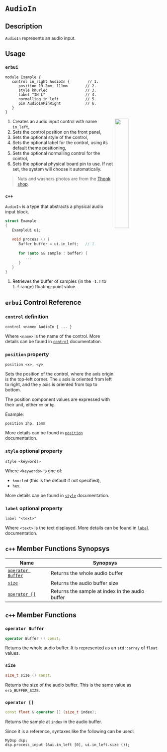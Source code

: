 # `AudioIn`

## Description

`AudioIn` represents an audio input.


## Usage

### `erbui`

```erbui
module Example {
   control in_right AudioIn {        // 1.
      position 19.2mm, 111mm        // 2.
      style knurled                 // 3.
      label "IN L"                  // 4.
      normalling in_left            // 5.
      pin AudioInPinRight           // 6.
   }
}
```

<img align="right" width="30%" src="https://www.thonk.co.uk/wp-content/uploads/2017/02/nutswashers.jpg">

1. Creates an audio input control with name `in_left`,
2. Sets the control position on the front panel,
3. Sets the optional style of the control,
4. Sets the optional label for the control, using its default theme positioning,
5. Sets the optional normalling control for the control,
6. Sets the optional physical board pin to use. If not set, the system will choose it automatically.

> Nuts and washers photos are from the [Thonk shop](https://www.thonk.co.uk/shop/3-5mm-jacks/).

### `c++`

`AudioIn` is a type that abstracts a physical audio input block.

```c++
struct Example
{
   ExampleUi ui;
   
   void process () {
      Buffer buffer = ui.in_left;   // 1.
      
      for (auto && sample : buffer) {
         ...
      }
   }
}
```

1. Retrieves the buffer of samples (in the `-1.f` to `1.f` range) floating-point value.


## `erbui` Control Reference

### `control` definition

```
control <name> AudioIn { ... }
```

Where `<name>` is the name of the control.
More details can be found in [`control`](../erbui/grammar.html#control) documentation.

### `position` property

```
position <x>, <y>
```

Sets the position of the control, where the axis origin is the top-left corner.
The `x` axis is oriented from left to right, and the `y` axis is oriented from top to bottom.

The position component values are expressed with their unit, either `mm` or `hp`.

Example:
```
position 2hp, 15mm
```

More details can be found in [`position`](../erbui/grammar.html#position) documentation.

### `style` optional property

```
style <keywords>
```

Where `<keywords>` is one of:
- `knurled` (this is the default if not specified),
- `hex`.

More details can be found in [`style`](../erbui/grammar.html#style) documentation.

### `label` optional property

```
label "<text>"
```

Where `<text>` is the text displayed.
More details can be found in [`label`](../erbui/grammar.html#label) documentation.


## `c++` Member Functions Synopsys

| Name | Synopsys |
| - | - |
| [`operator Buffer`](#operator-buffer) | Returns the whole audio buffer |
| [`size`](#size) | Returns the audio buffer size |
| [`operator []`](#operator-) | Returns the sample at index in the audio buffer |


## `c++` Member Functions

### `operator Buffer`

```c++
operator Buffer () const;
```

Returns the whole audio buffer. It is represented as an `std::array` of `float` values.

### `size`

```c++
size_t size () const;
```

Returns the size of the audio buffer. This is the same value as `erb_BUFFER_SIZE`.

### `operator []`

```c++
const float & operator [] (size_t index);
```

Returns the sample at `index` in the audio buffer.

Since it is a reference, syntaxes like the following can be used:

```
MyDsp dsp;
dsp.process_input (&ui.in_left [0], ui.in_left.size ());
```
